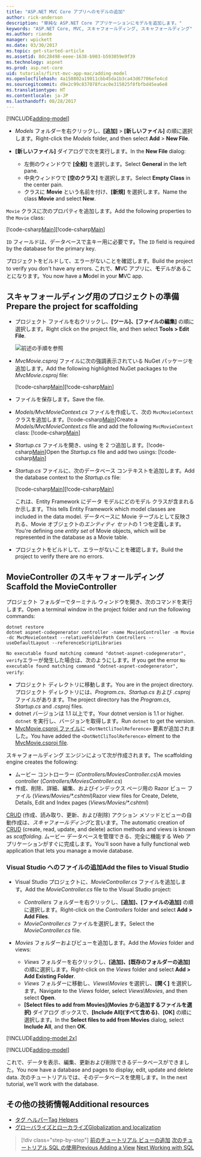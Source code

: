 ```yaml
---
title: "ASP.NET MVC Core アプリへのモデルの追加"
author: rick-anderson
description: "単純な ASP.NET Core アプリケーションにモデルを追加します。"
keywords: "ASP.NET Core, MVC, スキャフォールディング, スキャフォールディング"
ms.author: riande
manager: wpickett
ms.date: 03/30/2017
ms.topic: get-started-article
ms.assetid: 8dc28498-eeee-1638-b903-b593059e9f39
ms.technology: aspnet
ms.prod: asp.net-core
uid: tutorials/first-mvc-app-mac/adding-model
ms.openlocfilehash: 4a158802a19011cbb45da1b3ca43d67706efe4cd
ms.sourcegitcommit: d9e2c99c837078fcac0e315025f8fbfbd45ea6e8
ms.translationtype: HT
ms.contentlocale: ja-JP
ms.lasthandoff: 08/28/2017
---
```

[!INCLUDE[adding-model](../../includes/mvc-intro/adding-model1.md)]

* <span data-ttu-id="e35dc-104">*Models* フォルダーを右クリックし、**[追加]** > **[新しいファイル]** の順に選択します。</span><span class="sxs-lookup"><span data-stu-id="e35dc-104">Right-click the *Models* folder, and then select **Add** > **New File**.</span></span> 
* <span data-ttu-id="e35dc-105">**[新しいファイル]** ダイアログで次を実行します。</span><span class="sxs-lookup"><span data-stu-id="e35dc-105">In the **New File** dialog:</span></span>

  * <span data-ttu-id="e35dc-106">左側のウィンドウで **[全般]** を選択します。</span><span class="sxs-lookup"><span data-stu-id="e35dc-106">Select **General** in the left pane.</span></span>
  * <span data-ttu-id="e35dc-107">中央ウィンドウで **[空のクラス]** を選択します。</span><span class="sxs-lookup"><span data-stu-id="e35dc-107">Select **Empty Class** in the center pain.</span></span>
  * <span data-ttu-id="e35dc-108">クラスに **Movie** という名前を付け、**[新規]** を選択します。</span><span class="sxs-lookup"><span data-stu-id="e35dc-108">Name the class **Movie** and select **New**.</span></span>

<span data-ttu-id="e35dc-109">`Movie` クラスに次のプロパティを追加します。</span><span class="sxs-lookup"><span data-stu-id="e35dc-109">Add the following properties to the `Movie` class:</span></span>

<span data-ttu-id="e35dc-110">[!code-csharp[Main](../../tutorials/first-mvc-app/start-mvc/sample/MvcMovie/Models/MovieNoEF.cs?name=snippet_1)]</span><span class="sxs-lookup"><span data-stu-id="e35dc-110">[!code-csharp[Main](../../tutorials/first-mvc-app/start-mvc/sample/MvcMovie/Models/MovieNoEF.cs?name=snippet_1)]</span></span>

<span data-ttu-id="e35dc-111">`ID` フィールドは、データベースで主キー用に必要です。</span><span class="sxs-lookup"><span data-stu-id="e35dc-111">The `ID` field is required by the database for the primary key.</span></span>

<span data-ttu-id="e35dc-112">プロジェクトをビルドして、エラーがないことを確認します。</span><span class="sxs-lookup"><span data-stu-id="e35dc-112">Build the project to verify you don't have any errors.</span></span> <span data-ttu-id="e35dc-113">これで、**M**VC アプリに、**モ**デルがあることになります。</span><span class="sxs-lookup"><span data-stu-id="e35dc-113">You now have a **M**odel in your **M**VC app.</span></span>

## <a name="prepare-the-project-for-scaffolding"></a><span data-ttu-id="e35dc-114">スキャフォールディング用のプロジェクトの準備</span><span class="sxs-lookup"><span data-stu-id="e35dc-114">Prepare the project for scaffolding</span></span>

- <span data-ttu-id="e35dc-115">プロジェクト ファイルを右クリックし、**[ツール]、[ファイルの編集]** の順に選択します。</span><span class="sxs-lookup"><span data-stu-id="e35dc-115">Right click on the project file, and then select **Tools > Edit File**.</span></span>

  ![前述の手順を参照](adding-model/_static/1.png)

- <span data-ttu-id="e35dc-117">*MvcMovie.csproj* ファイルに次の強調表示されている NuGet パッケージを追加します。</span><span class="sxs-lookup"><span data-stu-id="e35dc-117">Add the following highlighted NuGet packages to the *MvcMovie.csproj* file:</span></span>
             
  <span data-ttu-id="e35dc-118">[!code-csharp[Main](../first-mvc-app-xplat/start-mvc/sample/MvcMovie/MvcMovie.csproj?highlight=7,10)]</span><span class="sxs-lookup"><span data-stu-id="e35dc-118">[!code-csharp[Main](../first-mvc-app-xplat/start-mvc/sample/MvcMovie/MvcMovie.csproj?highlight=7,10)]</span></span>

- <span data-ttu-id="e35dc-119">ファイルを保存します。</span><span class="sxs-lookup"><span data-stu-id="e35dc-119">Save the file.</span></span>

- <span data-ttu-id="e35dc-120">*Models/MvcMovieContext.cs* ファイルを作成して、次の `MvcMovieContext` クラスを追加します。[!code-csharp[Main](../../tutorials/first-mvc-app-xplat/start-mvc/sample/MvcMovie/Models/MvcMovieContext.cs)]</span><span class="sxs-lookup"><span data-stu-id="e35dc-120">Create a *Models/MvcMovieContext.cs* file and add the following `MvcMovieContext` class:  [!code-csharp[Main](../../tutorials/first-mvc-app-xplat/start-mvc/sample/MvcMovie/Models/MvcMovieContext.cs)]</span></span>
   
- <span data-ttu-id="e35dc-121">*Startup.cs* ファイルを開き、using を 2 つ追加します。[!code-csharp[Main](../../tutorials/first-mvc-app-xplat/start-mvc/sample/MvcMovie/Startup.cs?name=snippet1&highlight=1,2)]</span><span class="sxs-lookup"><span data-stu-id="e35dc-121">Open the *Startup.cs* file and add two usings:  [!code-csharp[Main](../../tutorials/first-mvc-app-xplat/start-mvc/sample/MvcMovie/Startup.cs?name=snippet1&highlight=1,2)]</span></span>

- <span data-ttu-id="e35dc-122">*Startup.cs* ファイルに、次のデータベース コンテキストを追加します。</span><span class="sxs-lookup"><span data-stu-id="e35dc-122">Add the database context to the *Startup.cs* file:</span></span>

   <span data-ttu-id="e35dc-123">[!code-csharp[Main](../../tutorials/first-mvc-app-xplat/start-mvc/sample/MvcMovie/Startup.cs?name=snippet2&highlight=6-7)]</span><span class="sxs-lookup"><span data-stu-id="e35dc-123">[!code-csharp[Main](../../tutorials/first-mvc-app-xplat/start-mvc/sample/MvcMovie/Startup.cs?name=snippet2&highlight=6-7)]</span></span>

  <span data-ttu-id="e35dc-124">これは、Entity Framework にデータ モデルにどのモデル クラスが含まれるか示します。</span><span class="sxs-lookup"><span data-stu-id="e35dc-124">This tells Entity Framework which model classes are included in the data model.</span></span> <span data-ttu-id="e35dc-125">データベースに Movie テーブルとして反映される、Movie オブジェクトの*エンティティ セット*の 1 つを定義します。</span><span class="sxs-lookup"><span data-stu-id="e35dc-125">You're defining one *entity set* of Movie objects, which will be represented in the database as a Movie table.</span></span>

- <span data-ttu-id="e35dc-126">プロジェクトをビルドして、エラーがないことを確認します。</span><span class="sxs-lookup"><span data-stu-id="e35dc-126">Build the project to verify there are no errors.</span></span>

## <a name="scaffold-the-moviecontroller"></a><span data-ttu-id="e35dc-127">MovieController のスキャフォールディング</span><span class="sxs-lookup"><span data-stu-id="e35dc-127">Scaffold the MovieController</span></span>

<span data-ttu-id="e35dc-128">プロジェクト フォルダーでターミナル ウィンドウを開き、次のコマンドを実行します。</span><span class="sxs-lookup"><span data-stu-id="e35dc-128">Open a terminal window in the project folder and run the following commands:</span></span>

```
dotnet restore
dotnet aspnet-codegenerator controller -name MoviesController -m Movie -dc MvcMovieContext --relativeFolderPath Controllers --useDefaultLayout --referenceScriptLibraries 
```
<span data-ttu-id="e35dc-129">`No executable found matching command "dotnet-aspnet-codegenerator", verify`エラーが発生した場合は、次のようにします。</span><span class="sxs-lookup"><span data-stu-id="e35dc-129">If you get the error `No executable found matching command "dotnet-aspnet-codegenerator", verify`:</span></span>

 * <span data-ttu-id="e35dc-130">プロジェクト ディレクトリに移動します。</span><span class="sxs-lookup"><span data-stu-id="e35dc-130">You are in the project directory.</span></span> <span data-ttu-id="e35dc-131">プロジェクト ディレクトリには、*Program.cs*、*Startup.cs* および *.csproj* ファイルがあります。</span><span class="sxs-lookup"><span data-stu-id="e35dc-131">The project directory has the *Program.cs*, *Startup.cs* and *.csproj* files.</span></span>
 * <span data-ttu-id="e35dc-132">dotnet バージョンは 1.1 以上です。</span><span class="sxs-lookup"><span data-stu-id="e35dc-132">Your dotnet version is 1.1 or higher.</span></span> <span data-ttu-id="e35dc-133">`dotnet` を実行し、バージョンを取得します。</span><span class="sxs-lookup"><span data-stu-id="e35dc-133">Run `dotnet` to get the version.</span></span>
 * <span data-ttu-id="e35dc-134">[MvcMovie.csproj ファイル](#prepare-the-project-for-scaffolding)に `<DotNetCliToolReference>` 要素が追加されました。</span><span class="sxs-lookup"><span data-stu-id="e35dc-134">You have added the `<DotNetCliToolReference>` elment to the [MvcMovie.csproj file](#prepare-the-project-for-scaffolding).</span></span>
 
<!--
> [!NOTE]
> If you get an error when the scaffolding command runs, see [issue 444 in the scaffolding repository](https://github.com/aspnet/scaffolding/issues/444) for a workaround.
-->

<span data-ttu-id="e35dc-135">スキャフォールディング エンジンによって次が作成されます。</span><span class="sxs-lookup"><span data-stu-id="e35dc-135">The scaffolding engine creates the following:</span></span>

* <span data-ttu-id="e35dc-136">ムービー コントローラー (*Controllers/MoviesController.cs*)</span><span class="sxs-lookup"><span data-stu-id="e35dc-136">A movies controller (*Controllers/MoviesController.cs*)</span></span>
* <span data-ttu-id="e35dc-137">作成、削除、詳細、編集、およびインデックス ページ用の Razor ビュー ファイル (*Views/Movies/\*.cshtml*)</span><span class="sxs-lookup"><span data-stu-id="e35dc-137">Razor view files for Create, Delete, Details, Edit and Index pages (*Views/Movies/\*.cshtml*)</span></span>

<span data-ttu-id="e35dc-138">[CRUD](https://en.wikipedia.org/wiki/Create,_read,_update_and_delete) (作成、読み取り、更新、および削除) アクション メソッドとビューの自動作成は、*スキャフォールディング*と言います。</span><span class="sxs-lookup"><span data-stu-id="e35dc-138">The automatic creation of [CRUD](https://en.wikipedia.org/wiki/Create,_read,_update_and_delete) (create, read, update, and delete) action methods and views is known as *scaffolding*.</span></span> <span data-ttu-id="e35dc-139">ムービー データベースを管理できる、完全に機能する Web アプリケーションがすぐに完成します。</span><span class="sxs-lookup"><span data-stu-id="e35dc-139">You'll soon have a fully functional web application that lets you manage a movie database.</span></span>

### <a name="add-the-files-to-visual-studio"></a><span data-ttu-id="e35dc-140">Visual Studio へのファイルの追加</span><span class="sxs-lookup"><span data-stu-id="e35dc-140">Add the files to Visual Studio</span></span>

* <span data-ttu-id="e35dc-141">Visual Studio プロジェクトに、*MovieController.cs* ファイルを追加します。</span><span class="sxs-lookup"><span data-stu-id="e35dc-141">Add the *MovieController.cs* file to the Visual Studio project:</span></span>

  * <span data-ttu-id="e35dc-142">*Controllers* フォルダーを右クリックし、**[追加]、[ファイルの追加]** の順に選択します。</span><span class="sxs-lookup"><span data-stu-id="e35dc-142">Right-click on the *Controllers* folder and select **Add > Add Files**.</span></span>
  * <span data-ttu-id="e35dc-143">*MovieController.cs* ファイルを選択します。</span><span class="sxs-lookup"><span data-stu-id="e35dc-143">Select the *MovieController.cs* file.</span></span>

* <span data-ttu-id="e35dc-144">*Movies* フォルダーおよびビューを追加します。</span><span class="sxs-lookup"><span data-stu-id="e35dc-144">Add the *Movies* folder and views:</span></span>

  * <span data-ttu-id="e35dc-145">*Views* フォルダーを右クリックし、**[追加]、[既存のフォルダーの追加]** の順に選択します。</span><span class="sxs-lookup"><span data-stu-id="e35dc-145">Right-click on the *Views* folder and select **Add > Add Existing Folder**.</span></span>
  * <span data-ttu-id="e35dc-146">*Views* フォルダーに移動し、*Views\Movies* を選択し、**[開く]** を選択します。</span><span class="sxs-lookup"><span data-stu-id="e35dc-146">Navigate to the *Views* folder, select *Views\Movies*, and then select **Open**.</span></span>
  * <span data-ttu-id="e35dc-147">**[Select files to add from Movies]\(Movies から追加するファイルを選択\)** ダイアログ ボックスで、**[Include All]\(すべて含める\)**、**[OK]** の順に選択します。</span><span class="sxs-lookup"><span data-stu-id="e35dc-147">In the **Select files to add from Movies** dialog, select **Include All**, and then **OK**.</span></span>

[!INCLUDE[adding-model 2x](../../includes/mvc-intro/adding-model2xp.md)]

[!INCLUDE[adding-model](../../includes/mvc-intro/adding-model3.md)]

<span data-ttu-id="e35dc-148">これで、データを表示、編集、更新および削除できるデータベースができました。</span><span class="sxs-lookup"><span data-stu-id="e35dc-148">You now have a database and pages to display, edit, update and delete data.</span></span> <span data-ttu-id="e35dc-149">次のチュートリアルでは、そのデータベースを使用します。</span><span class="sxs-lookup"><span data-stu-id="e35dc-149">In the next tutorial, we'll work with the database.</span></span>

## <a name="additional-resources"></a><span data-ttu-id="e35dc-150">その他の技術情報</span><span class="sxs-lookup"><span data-stu-id="e35dc-150">Additional resources</span></span>

* [<span data-ttu-id="e35dc-151">タグ ヘルパー</span><span class="sxs-lookup"><span data-stu-id="e35dc-151">Tag Helpers</span></span>](xref:mvc/views/tag-helpers/intro)
* [<span data-ttu-id="e35dc-152">グローバライズとローカライズ</span><span class="sxs-lookup"><span data-stu-id="e35dc-152">Globalization and localization</span></span>](xref:fundamentals/localization)

>[!div class="step-by-step"]
<span data-ttu-id="e35dc-153">[前のチュートリアル ビューの追加](adding-view.md)
[次のチュートリアル SQL の使用](working-with-sql.md)</span><span class="sxs-lookup"><span data-stu-id="e35dc-153">[Previous Adding a View](adding-view.md)
[Next Working with SQL](working-with-sql.md)</span></span>  
